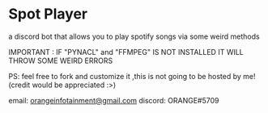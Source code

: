 # Spot Player
 a discord bot that allows you to play spotify songs via some weird methods 
 
 IMPORTANT : IF "PYNACL" and "FFMPEG" IS NOT INSTALLED IT WILL THROW SOME WEIRD ERRORS
 
 PS: feel free to fork and customize it ,this is not going to be hosted by me! (credit would be appreciated :>)
 
 email: orangeinfotainment@gmail.com
 discord: ORANGE#5709
